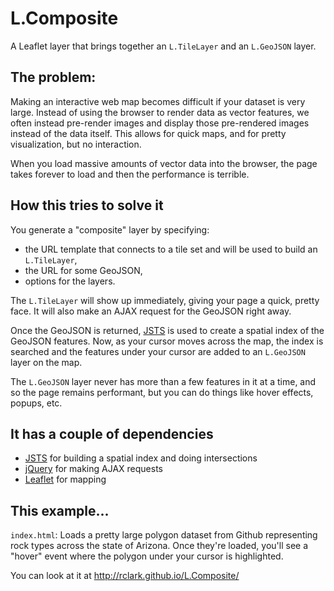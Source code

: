 # L.Composite

A Leaflet layer that brings together an `L.TileLayer` and an `L.GeoJSON` layer.

## The problem:

Making an interactive web map becomes difficult if your dataset is very large. Instead of using the browser to render data as vector features, we often instead pre-render images and display those pre-rendered images instead of the data itself. This allows for quick maps, and for pretty visualization, but no interaction.

When you load massive amounts of vector data into the browser, the page takes forever to load and then the performance is terrible.

## How this tries to solve it

You generate a "composite" layer by specifying:

- the URL template that connects to a tile set and will be used to build an `L.TileLayer`,
- the URL for some GeoJSON,
- options for the layers.

The `L.TileLayer` will show up immediately, giving your page a quick, pretty face. It will also make an AJAX request for the GeoJSON right away.

Once the GeoJSON is returned, [JSTS](https://github.com/bjornharrtell/jsts) is used to create a spatial index of the GeoJSON features. Now, as your cursor moves across the map, the index is searched and the features under your cursor are added to an `L.GeoJSON` layer on the map.

The `L.GeoJSON` layer never has more than a few features in it at a time, and so the page remains performant, but you can do things like hover effects, popups, etc.

## It has a couple of dependencies
- [JSTS](https://github.com/bjornharrtell/jsts) for building a spatial index and doing intersections
- [jQuery](http://jquery.com) for making AJAX requests
- [Leaflet](http://leafletjs.com) for mapping

## This example...

`index.html`: Loads a pretty large polygon dataset from Github representing rock types across the state of Arizona. Once they're loaded, you'll see a "hover" event where the polygon under your cursor is highlighted.

You can look at it at http://rclark.github.io/L.Composite/